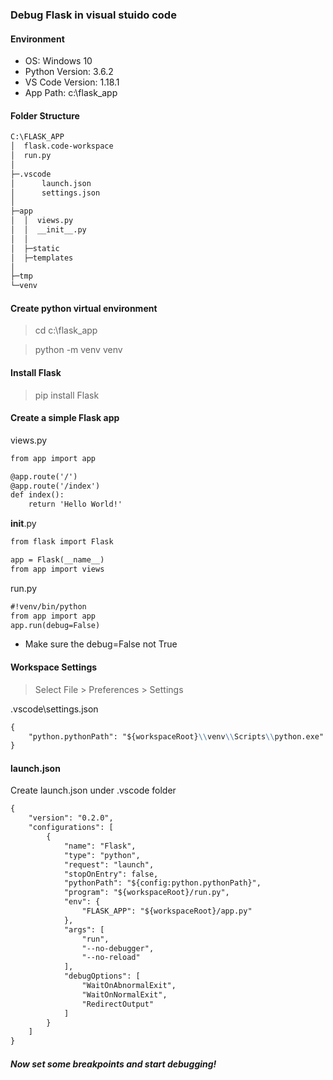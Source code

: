 ### Debug Flask in visual stuido code

#### Environment
* OS: Windows 10
* Python Version: 3.6.2
* VS Code Version: 1.18.1
* App Path: c:\flask_app

#### Folder Structure
```markdown
C:\FLASK_APP
│  flask.code-workspace
│  run.py
│
├─.vscode
│      launch.json
│      settings.json
│
├─app
│  │  views.py
│  │  __init__.py
│  │
│  ├─static
│  ├─templates
│
├─tmp
└─venv
```

#### Create python virtual environment
> cd c:\flask_app

> python -m venv venv

#### Install Flask
> pip install Flask


#### Create a simple Flask app
views.py
```markdown python
from app import app

@app.route('/')
@app.route('/index')
def index():
    return 'Hello World!'
```

__init__.py
```markdown python
from flask import Flask

app = Flask(__name__)
from app import views
```

run.py
```markdown python
#!venv/bin/python
from app import app
app.run(debug=False)
```
* Make sure the debug=False not True

#### Workspace Settings 
> Select File > Preferences > Settings


.vscode\settings.json
```markdown json
{
    "python.pythonPath": "${workspaceRoot}\\venv\\Scripts\\python.exe"
}
```

#### launch.json
> 
Create launch.json under .vscode folder
```markdown json
{
    "version": "0.2.0",
    "configurations": [
        {
            "name": "Flask",
            "type": "python",
            "request": "launch",
            "stopOnEntry": false,
            "pythonPath": "${config:python.pythonPath}",
            "program": "${workspaceRoot}/run.py",
            "env": {
                "FLASK_APP": "${workspaceRoot}/app.py"
            },
            "args": [
                "run",
                "--no-debugger",
                "--no-reload"
            ],
            "debugOptions": [
                "WaitOnAbnormalExit",
                "WaitOnNormalExit",
                "RedirectOutput"
            ]
        }
    ]
}
```

##### Now set some breakpoints and start debugging!

